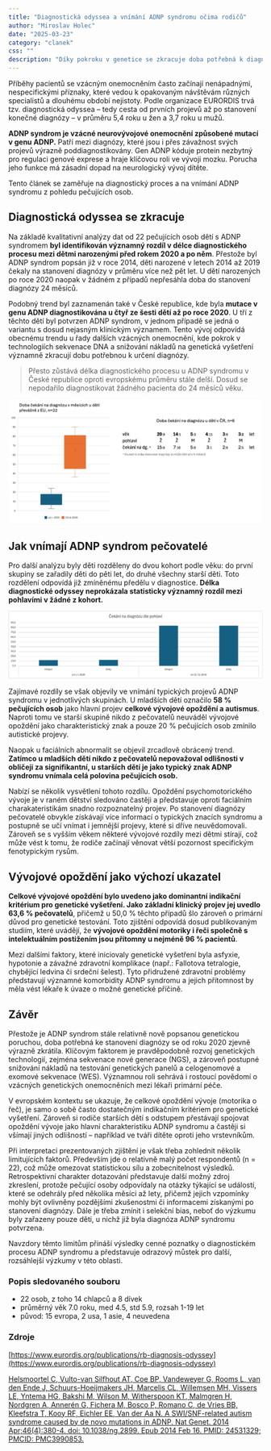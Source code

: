```yaml
---
title: "Diagnostická odyssea a vnímání ADNP syndromu očima rodičů"
author: "Miroslav Holec"
date: "2025-03-23"
category: "clanek"
css: ""
description: "Díky pokroku v genetice se zkracuje doba potřebná k diagnóze ADNP syndromu. Vývojové opoždění zůstává klíčovým indikátorem. Vnímání ADNP syndromu u pečujících osob se v čase mění."
---
```


Příběhy pacientů se vzácným onemocněním často začínají nenápadnými, nespecifickými příznaky, které vedou k opakovaným návštěvám různých specialistů a dlouhému období nejistoty. Podle organizace EURORDIS trvá tzv. diagnostická odyssea – tedy cesta od prvních projevů až po stanovení konečné diagnózy – v průměru 5,4 roku u žen a 3,7 roku u mužů.

**ADNP syndrom je vzácné neurovývojové onemocnění způsobené mutací v genu ADNP.** Patří mezi diagnózy, které jsou i přes závažnost svých projevů výrazně poddiagnostikovány. Gen ADNP kóduje protein nezbytný pro regulaci genové exprese a hraje klíčovou roli ve vývoji mozku. Porucha jeho funkce má zásadní dopad na neurologický vývoj dítěte.

Tento článek se zaměřuje na diagnostický proces a na vnímání ADNP syndromu z pohledu pečujících osob.

## Diagnostická odyssea se zkracuje

Na základě kvalitativní analýzy dat od 22 pečujících osob dětí s ADNP syndromem **byl identifikován významný rozdíl v délce diagnostického procesu mezi dětmi narozenými před rokem 2020 a po něm**. Přestože byl ADNP syndrom popsán již v roce 2014, děti narozené v letech 2014 až 2019 čekaly na stanovení diagnózy v průměru více než pět let.
U dětí narozených po roce 2020 naopak v žádném z případů nepřesáhla doba do stanovení diagnózy 24 měsíců.

Podobný trend byl zaznamenán také v České republice, kde byla **mutace v genu ADNP diagnostikována u čtyř ze šesti dětí až po roce 2020**. U tří z těchto dětí byl potvrzen ADNP syndrom, v jednom případě se jedná o variantu s dosud nejasným klinickým významem. Tento vývoj odpovídá obecnému trendu u řady dalších vzácných onemocnění, kde pokrok v technologiích sekvenace DNA a snižování nákladů na genetická vyšetření významně zkracují dobu potřebnou k určení diagnózy. 

> Přesto zůstává délka diagnostického procesu u ADNP syndromu v České republice oproti evropskému průměru stále delší. Dosud se nepodařilo diagnostikovat žádného pacienta do 24 měsíců věku.



![](img/adnp-diagnostika-trvani-eu-cr.png)

## Jak vnímají ADNP syndrom pečovatelé

Pro další analýzu byly děti rozděleny do dvou kohort podle věku: do první skupiny se zařadily děti do pěti let, do druhé všechny starší děti. Toto rozdělení odpovídá již zmíněnému předělu v diagnostice. **Délka diagnostické odyssey neprokázala statisticky významný rozdíl mezi pohlavími v žádné z kohort.** 

![](img/adnp-diagnostika-pohlavi.png)

Zajímavé rozdíly se však objevily ve vnímání typických projevů ADNP syndromu v jednotlivých skupinách. U mladších dětí označilo **58 % pečujících osob** jako hlavní projev **celkové vývojové opoždění a autismus**. Naproti tomu ve starší skupině nikdo z pečovatelů neuváděl vývojové opoždění jako charakteristický znak a pouze 20 % pečujících osob zmínilo autistické projevy.

Naopak u faciálních abnormalit se objevil zrcadlově obrácený trend. **Zatímco u mladších dětí nikdo z pečovatelů nepovažoval odlišnosti v obličeji za signifikantní, u starších dětí je jako typický znak ADNP syndromu vnímala celá polovina pečujících osob.**

Nabízí se několik vysvětlení tohoto rozdílu. Opoždění psychomotorického vývoje je v raném dětství sledováno častěji a představuje oproti faciálním charakateristikám snadno rozpoznatelný projev. Po stanovení diagnózy pečovatelé obvykle získávají více informací o typických znacích syndromu a postupně se učí vnímat i jemnější projevy, které si dříve neuvědomovali. Zároveň se s vyšším věkem některé vývojové rozdíly mezi dětmi stírají, což může vést k tomu, že rodiče začínají věnovat větší pozornost specifickým fenotypickým rysům.

## Vývojové opoždění jako výchozí ukazatel

**Celkové vývojové opoždění bylo uvedeno jako dominantní indikační kritérium pro genetické vyšetření. Jako základní klinický projev jej uvedlo 63,6 % pečovatelů**, přičemž u 50,0 % těchto případů šlo zároveň o primární důvod pro genetické testování. Toto zjištění odpovídá dosud publikovaným studiím, které uvádějí, že **vývojové opoždění motoriky i řeči společně s intelektuálním postižením jsou přítomny u nejméně 96 % pacientů**.

Mezi dalšími faktory, které iniciovaly genetické vyšetření byla asfyxie, hypotonie a závažné zdravotní komplikace (např.: Fallotova tetralogie, chybějící ledvina či srdeční šelest). Tyto přidružené zdravotní problémy představují významné komorbidity ADNP syndromu a jejich přítomnost by měla vést lékaře k úvaze o možné genetické příčině.

## Závěr

Přestože je ADNP syndrom stále relativně nově popsanou genetickou poruchou, doba potřebná ke stanovení diagnózy se od roku 2020 zjevně výrazně zkrátila. Klíčovým faktorem je pravděpodobně rozvoj genetických technologií, zejména sekvenace nové generace (NGS), a zároveň postupné snižování nákladů na testování genetických panelů a celogenomové a exomové sekvenace (WES). Významnou roli sehrává i rostoucí povědomí o vzácných genetických onemocněních mezi lékaři primární péče.

V evropském kontextu se ukazuje, že celkové opoždění vývoje (motorika o řeč), je samo o sobě často dostatečným indikačním kritériem pro genetické vyšetření. Zároveň si rodiče starších dětí s odstupem přestávají spojovat opoždění vývoje jako hlavní charakteristiku ADNP syndromu a častěji si všímají jiných odlišností – například ve tváři dítěte oproti jeho vrstevníkům.

Při interpretaci prezentovaných zjištění je však třeba zohlednit několik limitujících faktorů. Především jde o relativně malý počet respondentů (n = 22), což může omezovat statistickou sílu a zobecnitelnost výsledků. Retrospektivní charakter dotazování představuje další možný zdroj zkreslení, protože pečující osoby odpovídaly na otázky týkající se událostí, které se odehrály před několika měsíci až lety, přičemž jejich vzpomínky mohly být ovlivněny pozdějšími zkušenostmi či informacemi získanými po stanovení diagnózy. Dále je třeba zmínit i selekční bias, neboť do výzkumu byly zařazeny pouze děti, u nichž již byla diagnóza ADNP syndromu potvrzena.

Navzdory těmto limitům přináší výsledky cenné poznatky o diagnostickém procesu ADNP syndromu a představuje odrazový můstek pro další, rozsáhlejší výzkumy v této oblasti.

### Popis sledovaného souboru

- 22 osob, z toho 14 chlapců a 8 dívek
- průměrný věk 7.0 roku, med 4.5, std 5.9, rozsah 1-19 let
- původ: 15 evropa, 2 usa, 1 asie, 4 neuvedena



### Zdroje

[https://www.eurordis.org/publications/rb-diagnosis-odyssey](https://www.eurordis.org/publications/rb-diagnosis-odyssey)

[Helsmoortel C, Vulto-van Silfhout AT, Coe BP, Vandeweyer G, Rooms L, van den Ende J, Schuurs-Hoeijmakers JH, Marcelis CL, Willemsen MH, Vissers LE, Yntema HG, Bakshi M, Wilson M, Witherspoon KT, Malmgren H, Nordgren A, Annerén G, Fichera M, Bosco P, Romano C, de Vries BB, Kleefstra T, Kooy RF, Eichler EE, Van der Aa N. A SWI/SNF-related autism syndrome caused by de novo mutations in ADNP. Nat Genet. 2014 Apr;46(4):380-4. doi: 10.1038/ng.2899. Epub 2014 Feb 16. PMID: 24531329; PMCID: PMC3990853.]()